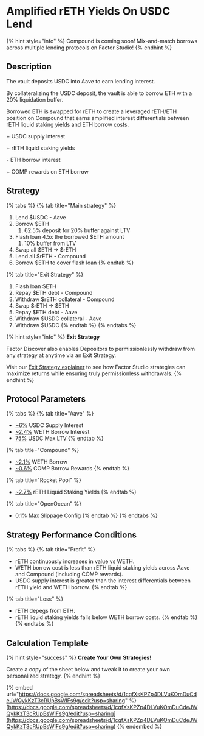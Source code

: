 # Amplified rETH Yields On USDC Lend

{% hint style="info" %}
Compound is coming soon! Mix-and-match borrows across multiple lending protocols on Factor Studio!
{% endhint %}

## Description

The vault deposits USDC into Aave to earn lending interest.

By collateralizing the USDC deposit, the vault is able to borrow ETH with a 20% liquidation buffer.

Borrowed ETH is swapped for rETH to create a leveraged rETH/ETH position on Compound that earns amplified interest differentials between rETH liquid staking yields and ETH borrow costs.

\+ USDC supply interest

\+ rETH liquid staking yields

\- ETH borrow interest

\+ COMP rewards on ETH borrow

## Strategy

{% tabs %}
{% tab title="Main strategy" %}
1. Lend $USDC - Aave
2. Borrow $ETH
   1. 62.5% deposit for 20% buffer against LTV
3. Flash loan 4.5x the borrowed $ETH amount
   1. 10% buffer from LTV
4. Swap all $ETH → $rETH
5. Lend all $rETH - Compound
6. Borrow $ETH to cover flash loan
{% endtab %}

{% tab title="Exit Strategy" %}
1. Flash loan $ETH
2. Repay $ETH debt - Compound
3. Withdraw $rETH collateral - Compound
4. Swap $rETH → $ETH
5. Repay $ETH debt - Aave
6. Withdraw $USDC collateral - Aave
7. Withdraw $USDC
{% endtab %}
{% endtabs %}

{% hint style="info" %}
**Exit Strategy**

Factor Discover also enables Depositors to permissionlessly withdraw from any strategy at anytime via an Exit Strategy.

Visit our [Exit Strategy explainer](../../../factor-studio/studio-pro/exit-strategy.md) to see how Factor Studio strategies can maximize returns while ensuring truly permissionless withdrawals.
{% endhint %}

## Protocol Parameters

{% tabs %}
{% tab title="Aave" %}
* [\~6%](https://app.aave.com/reserve-overview/?underlyingAsset=0xaf88d065e77c8cc2239327c5edb3a432268e5831\&marketName=proto_arbitrum_v3) USDC Supply Interest
* [\~2.4%](https://app.aave.com/reserve-overview/?underlyingAsset=0x82af49447d8a07e3bd95bd0d56f35241523fbab1\&marketName=proto_arbitrum_v3) WETH Borrow Interest
* [75%](https://app.aave.com/reserve-overview/?underlyingAsset=0xaf88d065e77c8cc2239327c5edb3a432268e5831\&marketName=proto_arbitrum_v3) USDC Max LTV
{% endtab %}

{% tab title="Compound" %}
* [\~2.1%](https://app.compound.finance/markets/weth-arb) WETH Borrow
* [\~0.6%](https://app.compound.finance/markets/weth-arb) COMP Borrow Rewards
{% endtab %}

{% tab title="Rocket Pool" %}
* [\~2.7%](https://rocketpool.net/) rETH Liquid Staking Yields
{% endtab %}

{% tab title="OpenOcean" %}
* 0.1% Max Slippage Config
{% endtab %}
{% endtabs %}

## Strategy Performance Conditions

{% tabs %}
{% tab title="Profit" %}
* rETH continuously increases in value vs WETH.
* WETH borrow cost is less than rETH liquid staking yields across Aave and Compound (including COMP rewards).
* USDC supply interest is greater than the interest differentials between rETH yield and WETH borrow.
{% endtab %}

{% tab title="Loss" %}
* rETH depegs from ETH.
* rETH liquid staking yields falls below WETH borrow costs.
{% endtab %}
{% endtabs %}

## Calculation Template

{% hint style="success" %}
**Create Your Own Strategies!**

Create a copy of the sheet below and tweak it to create your own personalized strategy.
{% endhint %}

{% embed url="https://docs.google.com/spreadsheets/d/1cqfXsKPZp4DLVuKOmDuCdeJWQykKzT3cRUpBsWIFs9g/edit?usp=sharing" %}
[https://docs.google.com/spreadsheets/d/1cqfXsKPZp4DLVuKOmDuCdeJWQykKzT3cRUpBsWIFs9g/edit?usp=sharing](https://docs.google.com/spreadsheets/d/1cqfXsKPZp4DLVuKOmDuCdeJWQykKzT3cRUpBsWIFs9g/edit?usp=sharing)
{% endembed %}
